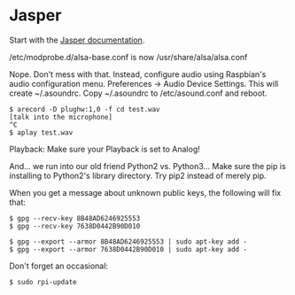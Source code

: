 Jasper
======

Start with the [Jasper documentation](http://jasperproject.github.io/).

/etc/modprobe.d/alsa-base.conf is now /usr/share/alsa/alsa.conf

Nope. Don't mess with that.  Instead, configure audio using Raspbian's
audio configuration menu. Preferences -> Audio Device Settings. This
will create ~/.asoundrc.  Copy ~/.asoundrc to /etc/asound.conf and
reboot.

    $ arecord -D plughw:1,0 -f cd test.wav
    [talk into the microphone]
	^C
	$ aplay test.wav

Playback:  Make sure your Playback is set to Analog!

And... we run into our old friend Python2 vs. Python3... Make sure the
pip is installing to Python2's library directory.  Try pip2 instead of
merely pip.

When you get a message about unknown public keys, the following will
fix that:

    $ gpg --recv-key 8B48AD6246925553
    $ gpg --recv-key 7638D0442B90D010

    $ gpg --export --armor 8B48AD6246925553 | sudo apt-key add -
    $ gpg --export --armor 7638D0442B90D010 | sudo apt-key add -

Don't forget an occasional:

    $ sudo rpi-update
